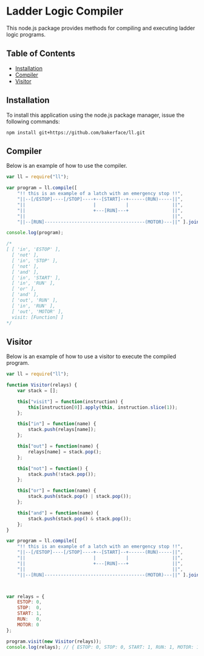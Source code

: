# Ladder Logic Compiler

This node.js package provides methods for compiling and executing ladder logic programs.

## Table of Contents

- [Installation](#installation)
- [Compiler](#compiler)
- [Visitor](#visitor)

## Installation
To install this application using the node.js package manager, issue the following commands:

```
npm install git+https://github.com/bakerface/ll.git
```

## Compiler
Below is an example of how to use the compiler.

``` javascript
var ll = require("ll");

var program = ll.compile([
    "!! this is an example of a latch with an emergency stop !!",
    "||--[/ESTOP]----[/STOP]----+--[START]--+------(RUN)-----||",
    "||                         |           |                ||",
    "||                         +---[RUN]---+                ||",
    "||                                                      ||",
    "||--[RUN]-------------------------------------(MOTOR)---||" ].join("\n"));

console.log(program);

/*
[ [ 'in', 'ESTOP' ],
  [ 'not' ],
  [ 'in', 'STOP' ],
  [ 'not' ],
  [ 'and' ],
  [ 'in', 'START' ],
  [ 'in', 'RUN' ],
  [ 'or' ],
  [ 'and' ],
  [ 'out', 'RUN' ],
  [ 'in', 'RUN' ],
  [ 'out', 'MOTOR' ],
  visit: [Function] ]
*/
```

## Visitor
Below is an example of how to use a visitor to execute the compiled program.

``` javascript
var ll = require("ll");

function Visitor(relays) {
    var stack = [];

    this["visit"] = function(instruction) {
        this[instruction[0]].apply(this, instruction.slice(1));
    };

    this["in"] = function(name) {
        stack.push(relays[name]);
    };

    this["out"] = function(name) {
        relays[name] = stack.pop();
    };

    this["not"] = function() {
        stack.push(!stack.pop());
    };

    this["or"] = function(name) {
        stack.push(stack.pop() | stack.pop());
    };

    this["and"] = function(name) {
        stack.push(stack.pop() & stack.pop());
    };
}

var program = ll.compile([
    "!! this is an example of a latch with an emergency stop !!",
    "||--[/ESTOP]----[/STOP]----+--[START]--+------(RUN)-----||",
    "||                         |           |                ||",
    "||                         +---[RUN]---+                ||",
    "||                                                      ||",
    "||--[RUN]-------------------------------------(MOTOR)---||" ].join("\n"));



var relays = {
    ESTOP: 0,
    STOP:  0,
    START: 1,
    RUN:   0,
    MOTOR: 0
};

program.visit(new Visitor(relays));
console.log(relays); // { ESTOP: 0, STOP: 0, START: 1, RUN: 1, MOTOR: 1 }
```
